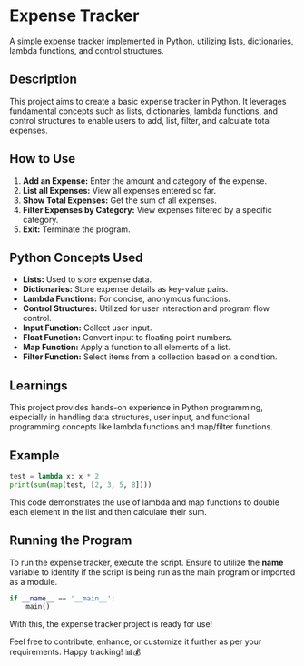 # Expense Tracker

A simple expense tracker implemented in Python, utilizing lists, dictionaries, lambda functions, and control structures.

## Description

This project aims to create a basic expense tracker in Python. It leverages fundamental concepts such as lists, dictionaries, lambda functions, and control structures to enable users to add, list, filter, and calculate total expenses.

## How to Use

1. **Add an Expense:** Enter the amount and category of the expense.
2. **List all Expenses:** View all expenses entered so far.
3. **Show Total Expenses:** Get the sum of all expenses.
4. **Filter Expenses by Category:** View expenses filtered by a specific category.
5. **Exit:** Terminate the program.

## Python Concepts Used

- **Lists:** Used to store expense data.
- **Dictionaries:** Store expense details as key-value pairs.
- **Lambda Functions:** For concise, anonymous functions.
- **Control Structures:** Utilized for user interaction and program flow control.
- **Input Function:** Collect user input.
- **Float Function:** Convert input to floating point numbers.
- **Map Function:** Apply a function to all elements of a list.
- **Filter Function:** Select items from a collection based on a condition.

## Learnings

This project provides hands-on experience in Python programming, especially in handling data structures, user input, and functional programming concepts like lambda functions and map/filter functions.

## Example

```python
test = lambda x: x * 2
print(sum(map(test, [2, 3, 5, 8])))
```
This code demonstrates the use of lambda and map functions to double each element in the list and then calculate their sum.

## Running the Program

To run the expense tracker, execute the script. Ensure to utilize the __name__ variable to identify if the script is being run as the main program or imported as a module.

```python
if __name__ == '__main__':
    main()
```
With this, the expense tracker project is ready for use!

Feel free to contribute, enhance, or customize it further as per your requirements. Happy tracking! 📊💰
